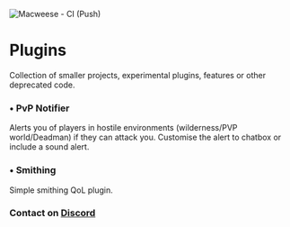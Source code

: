 ![Macweese - CI (Push)](https://github.com/Macweese/Plugins/workflows/Macweese%20-%20CI%20(Push)/badge.svg?branch=master)
# Plugins
Collection of smaller projects, experimental plugins, features or other deprecated code.

### • PvP Notifier
Alerts you of players in hostile environments (wilderness/PVP world/Deadman) if they can attack you.
Customise the alert to chatbox or include a sound alert.

### • Smithing
Simple smithing QoL plugin.

### Contact on [Discord](https://discordapp.com/users/159941566994186240)

